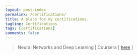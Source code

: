 ```yaml
---
layout: post-index
permalink: /Certifications/
title: A place for my certifications. 
tagline: Certifications
tags: [certifications]
comments: false
---
```



  <blockquote>
  <p>Neural Networks and Deep Learning | Coursera [
 <a href="https://www.coursera.org/account/accomplishments/verify/Z3NCN6XR3VKA" target="_blank">here</a > ]</p>    
</blockquote>
